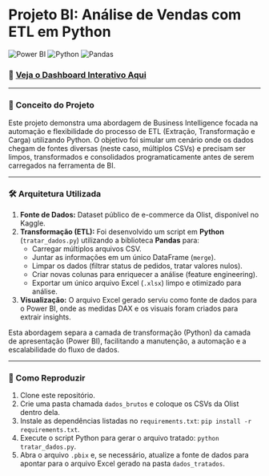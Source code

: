 # Projeto BI: Análise de Vendas com ETL em Python

![Power BI](https://img.shields.io/badge/Power_BI-F2C811?style=for-the-badge&logo=powerbi&logoColor=black) ![Python](https://img.shields.io/badge/Python-3776AB?style=for-the-badge&logo=python&logoColor=white) ![Pandas](https://img.shields.io/badge/Pandas-150458?style=for-the-badge&logo=pandas&logoColor=white)

### 🔗 [Veja o Dashboard Interativo Aqui](https://link-para-seu-dashboard-aqui)

---

### 🎯 Conceito do Projeto

Este projeto demonstra uma abordagem de Business Intelligence focada na automação e flexibilidade do processo de ETL (Extração, Transformação e Carga) utilizando Python. O objetivo foi simular um cenário onde os dados chegam de fontes diversas (neste caso, múltiplos CSVs) e precisam ser limpos, transformados e consolidados programaticamente antes de serem carregados na ferramenta de BI.

---

### 🛠️ Arquitetura Utilizada

1.  **Fonte de Dados:** Dataset público de e-commerce da Olist, disponível no Kaggle.
2.  **Transformação (ETL):** Foi desenvolvido um script em **Python** (`tratar_dados.py`) utilizando a biblioteca **Pandas** para:
    * Carregar múltiplos arquivos CSV.
    * Juntar as informações em um único DataFrame (`merge`).
    * Limpar os dados (filtrar status de pedidos, tratar valores nulos).
    * Criar novas colunas para enriquecer a análise (feature engineering).
    * Exportar um único arquivo Excel (`.xlsx`) limpo e otimizado para análise.
3.  **Visualização:** O arquivo Excel gerado serviu como fonte de dados para o Power BI, onde as medidas DAX e os visuais foram criados para extrair insights.

Esta abordagem separa a camada de transformação (Python) da camada de apresentação (Power BI), facilitando a manutenção, a automação e a escalabilidade do fluxo de dados.

---

### 🚀 Como Reproduzir

1.  Clone este repositório.
2.  Crie uma pasta chamada `dados_brutos` e coloque os CSVs da Olist dentro dela.
3.  Instale as dependências listadas no `requirements.txt`: `pip install -r requirements.txt`.
4.  Execute o script Python para gerar o arquivo tratado: `python tratar_dados.py`.
5.  Abra o arquivo `.pbix` e, se necessário, atualize a fonte de dados para apontar para o arquivo Excel gerado na pasta `dados_tratados`.
